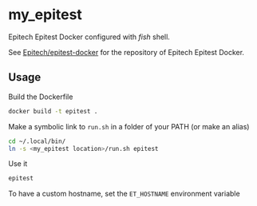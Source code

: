 # my_epitest

Epitech Epitest Docker configured with *fish* shell.

See [Epitech/epitest-docker](https://github.com/Epitech/epitest-docker) for the repository of Epitech Epitest Docker.

## Usage

Build the Dockerfile
```bash
docker build -t epitest .
```

Make a symbolic link to `run.sh` in a folder of your PATH (or make an alias)
```bash
cd ~/.local/bin/
ln -s <my_epitest location>/run.sh epitest
```

Use it
```bash
epitest
```

To have a custom hostname, set the `ET_HOSTNAME` environment variable
